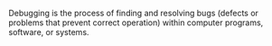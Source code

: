 Debugging is the process of finding and resolving bugs (defects or problems that prevent correct operation) within computer programs, software, or systems.
